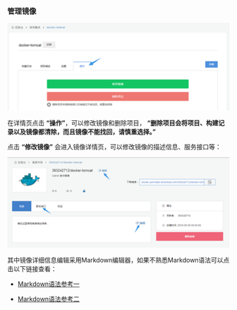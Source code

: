 ### 管理镜像
 ![manage7](/doc/v1/images/ci/ci-manage7.jpg)

在详情页点击 **“操作”**，可以修改镜像和删除项目， **“删除项目会将项目、构建记录以及镜像都清除，而且镜像不能找回，请慎重选择。”**

点击 **“修改镜像”** 会进入镜像详情页，可以修改镜像的描述信息、服务接口等：

 ![manage8](/doc/v1/images/ci/ci-manage8.jpg)

其中镜像详细信息编辑采用Markdown编辑器，如果不熟悉Markdown语法可以点击以下链接查看：

* [Markdown语法参考一](http://help.gitbook.com/format/markdown.html)

* [Markdown语法参考二](http://lab.lepture.com/editor/markdown)


